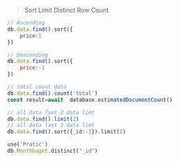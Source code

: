 >  Sort Limit Distinct Row Count

```js
// Ascending
db.data.find().sort({
    price:1
})
```

```js
// Descending
db.data.find().sort({
    price:-1
})
```
```js
// total count data
db.data.find().count('total')
const result=await  database.estimatedDocumentCount()
```
```js
// all data fast 2 data limt
db.data.find().limit(2)
// all data last 2 data limt
db.data.find().sort({_id:-1}).limit(2)
```
```js
use('Pratic')
db.Monthbaget.distinct("_id")
```

